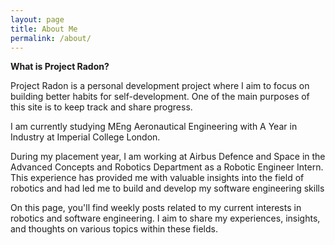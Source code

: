 ```yaml
---
layout: page
title: About Me
permalink: /about/
---
```


<p><strong>What is Project Radon?</strong></p>
<p>Project Radon is a personal development project where I aim to focus on building better habits for self-development. One of the main purposes of this site is to keep track and share progress. 
</p>

<p>I am currently studying MEng Aeronautical Engineering with A Year in Industry at Imperial College London.</p>

<p>During my placement year, I am working at Airbus Defence and Space in the Advanced Concepts and Robotics Department as a Robotic Engineer Intern. This experience has provided me with valuable insights into the field of robotics and had led me to build and develop my software engineering skills</p>

<p>On this page, you'll find weekly posts related to my current interests in robotics and software engineering. I aim to share my experiences, insights, and thoughts on various topics within these fields.</p>
